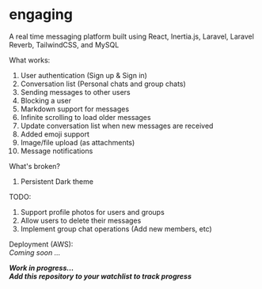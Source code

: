 # engaging
A real time messaging platform built using React, Inertia.js, Laravel, Laravel Reverb, TailwindCSS, and MySQL

What works:
1) User authentication (Sign up & Sign in)
2) Conversation list (Personal chats and group chats)
3) Sending messages to other users
4) Blocking a user
5) Markdown support for messages
6) Infinite scrolling to load older messages
7) Update conversation list when new messages are received
8) Added emoji support
9) Image/file upload (as attachments)
10) Message notifications

What's broken?
1) Persistent Dark theme

TODO:
1) Support profile photos for users and groups
2) Allow users to delete their messages
3) Implement group chat operations (Add new members, etc)

Deployment (AWS): \
*Coming soon ...*

***Work in progress...*** \
***Add this repository to your watchlist to track progress***
